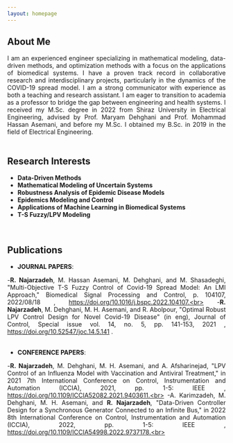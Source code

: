 ```yaml
---
layout: homepage
---
```


## About Me
<div style="text-align: justify;">
I am an experienced engineer specializing in mathematical modeling, data-driven methods, and optimization methods with a focus on the applications of biomedical systems. I have a proven track record in collaborative research and interdisciplinary projects, particularly in the dynamics of the COVID-19 spread model. I am a strong communicator with experience as both a teaching and research assistant. I am eager to transition to academia as a professor to bridge the gap between engineering and health systems. I received my M.Sc. degree in 2022 from Shiraz University in Electrical Engineering, advised by Prof. Maryam Dehghani and Prof. Mohammad Hassan Asemani, and before my M.Sc. I obtained my B.Sc. in 2019 in the field of Electrical Engineering.
</div>
<br>

## Research Interests

- **Data-Driven Methods**
-	**Mathematical Modeling of Uncertain Systems**
- **Robustness Analysis of Epidemic Disease Models**
- **Epidemics Modeling and Control**
- **Applications of Machine Learning in Biomedical Systems**
- **T-S Fuzzy/LPV Modeling**
<br>

## Publications

<div style="text-align: justify;">
  
- **JOURNAL PAPERS**:<br>

-<strong>R. Najarzadeh</strong>, M. Hassan Asemani, M. Dehghani, and M. Shasadeghi, "Multi-Objective T-S Fuzzy Control of Covid-19 Spread Model: An LMI Approach," Biomedical Signal Processing and Control, p. 104107, 2022/08/18 , https://doi.org/10.1016/j.bspc.2022.104107.<br>
-<strong>R. Najarzadeh</strong>, M. Dehghani, M. H. Asemani, and R. Abolpour, "Optimal Robust LPV Control Design for Novel Covid-19 Disease" (in eng), Journal of Control, Special issue vol. 14, no. 5, pp. 141-153, 2021 , https://doi.org/10.52547/joc.14.5.141 .<br>
<br>
- **CONFERENCE PAPERS**:<br>

-<strong>R. Najarzadeh</strong>, M. Dehghani, M. H. Asemani, and A. Afsharinejad, "LPV Control of an Influenza Model with Vaccination and Antiviral Treatment," in 2021 7th International Conference on Control, Instrumentation and Automation (ICCIA), 2021, pp. 1-5: IEEE , https://doi.org/10.1109/ICCIA52082.2021.9403611.<br>
-A. Karimzadeh, M. Dehghani, M. H. Asemani, and <strong>R. Najarzadeh</strong>, "Data-Driven Controller Design for a Synchronous Generator Connected to an Infinite Bus," in 2022 8th International Conference on Control, Instrumentation and Automation (ICCIA), 2022, pp. 1-5: IEEE , https://doi.org/10.1109/ICCIA54998.2022.9737178.<br>
</div>
